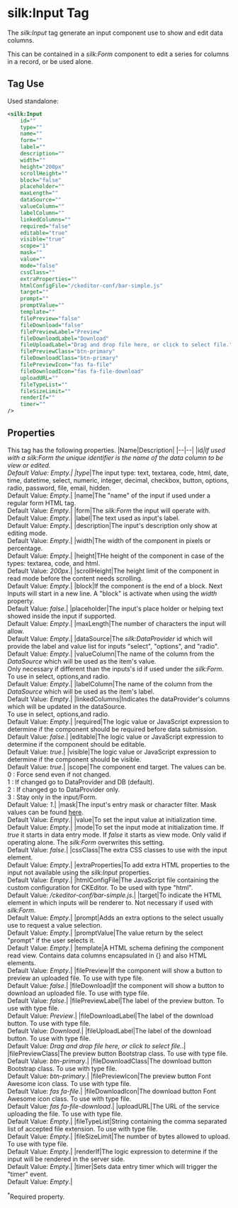 # silk:Input Tag
The *silk:Input* tag generate an input component use to show and edit data columns.

This can be contained in a *silk:Form* component to edit a series for columns in a record, or be used alone.

## Tag Use
Used standalone:
```xml
<silk:Input
    id=""
    type=""
    name=""
    form=""
    label=""
    description=""
    width=""
    height="200px"
    scrollHeight=""
    block="false"
    placeholder=""
    maxLength=""
    dataSource=""
    valueColumn=""
    labelColumn=""
    linkedColumns=""
    required="false"
    editable="true"
    visible="true"
    scope="1"
    mask=""
    value=""
    mode="false"
    cssClass=""
    extraProperties=""
    htmlConfigFile="/ckeditor-conf/bar-simple.js"
    target=""
    prompt=""
    promptValue=""
    template=""
    filePreview="false"
    fileDownload="false"
    filePreviewLabel="Preview"
    fileDownloadLabel="Download"
    fileUploadLabel="Drag and drop file here, or click to select file."
    filePreviewClass="btn-primary"
    fileDownloadClass="btn-primary"
    filePreviewIcon="fas fa-file"
    fileDownloadIcon="fas fa-file-download"
    uploadURL=""
    fileTypeList=""
    fileSizeLimit=""
    renderIf=""
    timer=""
/>
```
## Properties
This tag has the following properties.
|Name|Description|
|--|--|
|id<sup>*</sup>|If used with a *silk:Form* the unique identifier is the name of the data column to be view or edited.<br>Default Value: *Empty*.|
|type<sup>*</sup>|The input type: text, textarea, code, html, date, time, datetime, select, numeric, integer, decimal, checkbox, button, options, radio, password, file, email, hidden.<br>Default Value: *Empty*.|
|name|The "name" of the input if used under a regular form HTML tag.<br>Default Value: *Empty*.|
|form|The *silk:Form* the input will operate with.<br>Default Value: *Empty*.|
|label|The text used as input's label.<br>Default Value: *Empty*.|
|description|The input's description only show at editing mode.<br>Default Value: *Empty*.|
|width|The width of the component in pixels or percentage.<br>Default Value: *Empty*.|
|height|THe height of the component in case of the types: textarea, code, and html.<br>Default Value: *200px*.|
|scrollHeight|The height limit of the component in read mode before the content needs scrolling.<br>Default Value: *Empty*.|
|block|If the component is the end of a block. Next Inputs will start in a new line. A "block" is activate when using the *width* property.<br>Default Value: *false*.|
|placeholder|The input's place holder or helping text showed inside the input if supported.<br>Default Value: *Empty*.|
|maxLength|The number of characters the input will allow.<br>Default Value: *Empty*.|
|dataSource|The *silk:DataProvider* id which will provide the label and value list for inputs "select", "options", and "radio".<br>Default Value: *Empty*.|
|valueColumn|The name of the column from the *DataSource* which will be used as the item's value.<br>Only necessary if different than the inputs's id if used under the *silk:Form*. To use in select, options,and radio.<br>Default Value: *Empty*.|
|labelColumn|The name of the column from the *DataSource* which will be used as the item's label.<br>Default Value: *Empty*.|
|linkedColumns|Indicates the dataProvider's columns which will be updated in the dataSource.<br>To use in select, options,and radio.<br>Default Value: *Empty*.|
|required|The logic value or JavaScript expression to determine  if the component should be required before data submission.<br>Default Value: *false*.|
|editable|The logic value or JavaScript expression to determine if the component should be editable.<br>Default Value: *true*.|
|visible|The logic value or JavaScript expression to determine if the component should be visible.<br>Default Value: *true*.|
|scope|The component end target. The values can be.<br>  0 : Force send even if not changed.<br>  1 : If changed go to DataProvider and DB (default).<br>  2 : If changed go to DataProvider only.<br>  3 : Stay only in the input/Form.<br>Default Value: *1*.|
|mask|The input's entry mask or character filter. Mask values can be found [here](http://igorescobar.github.io/jQuery-Mask-Plugin/).<br>Default Value: *Empty*.|
|value|To set the input value at initialization time.<br>Default Value: *Empty*.|
|mode|To set the input mode at initialization time. If *true* it starts in data entry mode. If *false* it starts as view mode. Only valid if operating alone. The *silk:Form* overwrites this setting.<br>Default Value: *false*.|
|cssClass|The extra CSS classes to use with the input element.<br>Default Value: *Empty*.|
|extraProperties|To add extra HTML properties to the input not available using the *silk:Input* properties.<br>Default Value: *Empty*.|
|htmlConfigFile|The JavaScript file containing the custom configuration for CKEditor. To be used with type "html".<br>Default Value: */ckeditor-conf/bar-simple.js*.|
|target|To indicate the HTML element in which inputs will be renderer to. Not necessary if used with *silk:Form*.<br>Default Value: *Empty*.|
|prompt|Adds an extra options to the select usually use to request a value selection.<br>Default Value: *Empty*.|
|promptValue|The value return by the select "prompt" if the user selects it.<br>Default Value: *Empty*.|
|template|A HTML schema defining the component read view. Contains data columns encapsulated in {} and also HTML elements.<br>Default Value: *Empty*.|
|filePreview|If the component will show a button to preview an uploaded file. To use with type file.<br>Default Value: *false*.|
|fileDownload|If the component will show a button to download an uploaded file. To use with type file.<br>Default Value: *false*.|
|filePreviewLabel|The label of the preview button. To use with type file.<br>Default Value: *Preview*.|
|fileDownloadLabel|The label of the download button. To use with type file.<br>Default Value: *Download*.|
|fileUploadLabel|The label of the download button. To use with type file.<br>Default Value: *Drag and drop file here, or click to select file.*.|
|filePreviewClass|The preview button Bootstrap class. To use with type file.<br>Default Value: *btn-primary*.|
|fileDownloadClass|The download button Bootstrap class. To use with type file.<br>Default Value: *btn-primary*.|
|filePreviewIcon|The preview button Font Awesome icon class. To use with type file.<br>Default Value: *fas fa-file*.|
|fileDownloadIcon|The download button Font Awesome icon class. To use with type file.<br>Default Value: *fas fa-file-download*.|
|uploadURL|The URL of the service uploading the file. To use with type file.<br>Default Value: *Empty*.|
|fileTypeList|String containing the comma separated list of accepted file extension. To use with type file.<br>Default Value: *Empty*.|
|fileSizeLimit|The number of bytes allowed to upload. To use with type file.<br>Default Value: *Empty*.|
|renderIf|The logic expression to determine if the input will be rendered in the server side.<br>Default Value: *Empty*.|
|timer|Sets data entry timer which will trigger the "timer" event.<br>Default Value: *Empty*.|

<sup>*</sup>Required property.
